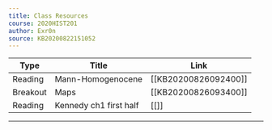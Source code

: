 ```yaml
---
title: Class Resources
course: 2020HIST201
author: Exr0n
source: KB20200822151052
---
```


| Type | Title | Link |
|------|--------|------|
Reading | Mann-Homogenocene | [[KB20200826092400]]
Breakout | Maps | [[KB20200826093400]]
Reading | Kennedy ch1 first half | [[]]

---